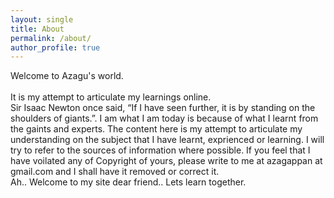 ```yaml
---
layout: single
title: About 
permalink: /about/
author_profile: true
---
```


Welcome to Azagu's world.    
<br> It is my attempt to articulate my learnings online. 
<br>
Sir Isaac Newton  once said, “If I have seen further, it is by standing on the shoulders of giants.”.  I am what I am today is because of what I learnt from the gaints and experts.   The content here is my attempt to articulate my understanding on the subject that I have learnt, exprienced or learning. I will try to refer to the sources of information where possible. If you feel that I have voilated any of Copyright of yours, please write to me at azagappan at gmail.com and I shall have it removed or correct it.
<br/>
Ah.. Welcome to my site dear friend..  Lets learn together.     
